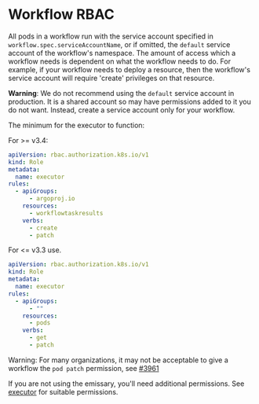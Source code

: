 # Workflow RBAC

All pods in a workflow run with the service account specified in `workflow.spec.serviceAccountName`, or if omitted,
the `default` service account of the workflow's namespace. The amount of access which a workflow needs is dependent on
what the workflow needs to do. For example, if your workflow needs to deploy a resource, then the workflow's service
account will require 'create' privileges on that resource.

**Warning**: We do not recommend using the `default` service account in production. It is a shared account so may have
permissions added to it you do not want. Instead, create a service account only for your workflow.

The minimum for the executor to function:

For >= v3.4:

```yaml
apiVersion: rbac.authorization.k8s.io/v1
kind: Role
metadata:
  name: executor
rules:
  - apiGroups:
      - argoproj.io
    resources:
      - workflowtaskresults
    verbs:
      - create
      - patch
```

For <= v3.3 use.

```yaml
apiVersion: rbac.authorization.k8s.io/v1
kind: Role
metadata:
  name: executor
rules:
  - apiGroups:
      - ""
    resources:
      - pods
    verbs:
      - get
      - patch
```

Warning: For many organizations, it may not be acceptable to give a workflow the `pod patch` permission, see [#3961](https://github.com/argoproj/argo-workflows/issues/3961)

If you are not using the emissary, you'll need additional permissions.
See [executor](https://github.com/argoproj/argo-workflows/tree/main/manifests/quick-start/base/executor) for suitable permissions.
